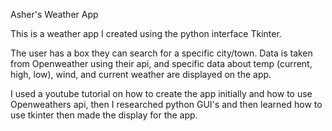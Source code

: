 Asher's Weather App

This is a weather app I created using the python interface Tkinter. 

The user has a box they can search for a specific city/town. Data is taken from Openweather using 
their api, and specific data about temp (current, high, low), wind, and current weather are 
displayed on the app.

I used a youtube tutorial on how to create the app initially and how to use Openweathers api, then
I researched python GUI's and then learned how to use tkinter then made the display for the app.


